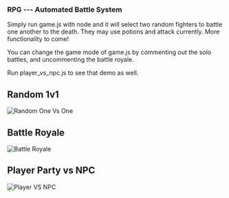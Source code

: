### RPG --- Automated Battle System

Simply run game.js with node and it will select two random fighters to battle one another to the death. They may use potions and attack currently. More functionality to come!

You can change the game mode of game.js by commenting out the solo battles, and uncommenting the battle royale.

Run player_vs_npc.js to see that demo as well.

## Random 1v1
![Random One Vs One](/gifs/random_1v1.gif)

## Battle Royale 
![Battle Royale](/gifs/battle_royale.gif)

## Player Party vs NPC
![Player VS NPC](/gifs/player_vs_npc.gif)